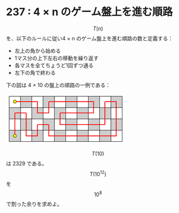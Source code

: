# 237 : 4 × n のゲーム盤上を進む順路

$$T(n)$$を、以下のルールに従い4  × n のゲーム盤上を進む順路の数と定義する：

* 左上の角から始める
* 1マス分の上下左右の移動を繰り返す
* 各マスを全てちょうど1回ずつ通る
* 左下の角で終わる

下の図は 4 × 10 の盤上の順路の一例である：

![](../../.gitbook/assets/image.png)

$$T(10)$$は 2329 である。$$T(10^{12})$$を$$10^8$$で割った余りを求めよ。

